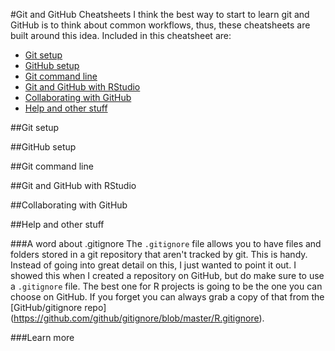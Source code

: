 #Git and GitHub Cheatsheets
I think the best way to start to learn git and GitHub is to think about common workflows, thus, these cheatsheets are built around this idea. Included in this cheatsheet are:

- [Git setup](#git-setup)
- [GitHub setup](#github-setup)
- [Git command line](#git-command-line)
- [Git and GitHub with RStudio](#git-and-github-with-rstudio)
- [Collaborating with GitHub](#collaborating-with-github)
- [Help and other stuff](#help-and-other-stuff)

##Git setup

##GitHub setup

##Git command line

##Git and GitHub with RStudio

##Collaborating with GitHub

##Help and other stuff

###A word about .gitignore
The `.gitignore` file allows you to have files and folders stored in a git repository that aren't tracked by git.  This is handy.  Instead of going into great detail on this, I just wanted to point it out.  I showed this when I created a repository on GitHub, but do make sure to use a `.gitignore` file.  The best one for R projects is going to be the one you can choose on GitHub.  If you forget you can always grab a copy of that from the [GitHub/gitignore repo] (https://github.com/github/gitignore/blob/master/R.gitignore). 

###Learn more
